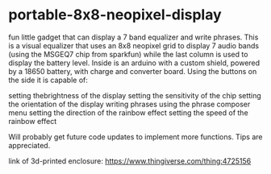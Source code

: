 # portable-8x8-neopixel-display
fun little gadget that can display a 7 band equalizer and write phrases.
This is a visual equalizer that uses an 8x8 neopixel grid to display 7 audio bands (using the MSGEQ7 chip from sparkfun) while the last column is used to display the battery level.
Inside is an arduino with a custom shield, powered by a 18650 battery, with charge and converter board.
Using the buttons on the side it is capable of:

setting thebrightness of the display
setting the sensitivity of the chip
setting the orientation of the display
writing phrases using the phrase composer menu
setting the direction of the rainbow effect
setting the speed of the rainbow effect

Will probably get future code updates to implement more functions. Tips are appreciated.

link of 3d-printed enclosure: https://www.thingiverse.com/thing:4725156
